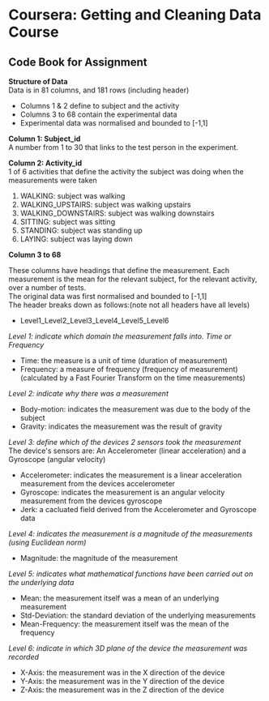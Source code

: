 Coursera: Getting and Cleaning Data Course
===========================================

Code Book for Assignment
------------------------

**Structure of Data**  
Data is in 81 columns, and 181 rows (including header)  
* Columns 1 & 2 define to subject and the activity
* Columns 3 to 68 contain the experimental data
* Experimental data was normalised and bounded to [-1,1]

**Column 1: Subject_id**  
A number from 1 to 30 that links to the test person in the experiment.


**Column 2: Activity_id**  
1 of 6 activities that define the activity the subject was doing when the measurements were taken  
1. WALKING: subject was walking  
2. WALKING_UPSTAIRS: subject was walking upstairs  
3. WALKING_DOWNSTAIRS: subject was walking downstairs  
4. SITTING: subject was sitting  
5. STANDING: subject was standing up  
6. LAYING: subject was laying down


**Column 3 to 68**

These columns have headings that define the measurement. Each measurement is the mean for the relevant subject, for the relevant activity, over a number of tests.  
The original data was first normalised and bounded to [-1,1]  
The header breaks down as follows:(note not all headers have all levels)  
* Level1_Level2_Level3_Level4_Level5_Level6 

*Level 1: indicate which domain the measurement falls into. Time or Frequency*  
* Time: the measure is a unit of time (duration of measurement)
* Frequency: a measure of frequency (frequency of measurement) (calculated by a Fast Fourier Transform on the time measurements)

*Level 2: indicate why there was a measurement*  
* Body-motion: indicates the measurement was due to the body of the subject
* Gravity: indicates the measurement was the result of gravity

*Level 3: define which of the devices 2 sensors took the measurement*  
The device's sensors are: An Accelerometer (linear acceleration) and a Gyroscope (angular velocity)  
* Accelerometer: indicates the measurement is a linear acceleration measurement from the devices accelerometer
* Gyroscope: indicates the measurement is an angular velocity measurement from the devices gyroscope
* Jerk: a cacluated field derived from the Accelerometer and Gyroscope data

*Level 4: indicates the measurement is a magnitude of the measurements (using Euclidean norm)*  
* Magnitude: the magnitude of the measurement

*Level 5: indicates what mathematical functions have been carried out on the underlying data*  
* Mean: the measurement itself was a mean of an underlying measurement
* Std-Deviation: the standard deviation of the underlying measurements
* Mean-Frequency: the measurement itself was the mean of the frequency

*Level 6: indicate in which 3D plane of the device the measurement was recorded*  
* X-Axis: the measurement was in the X direction of the device
* Y-Axis: the measurement was in the Y direction of the device
* Z-Axis: the measurement was in the Z direction of the device
